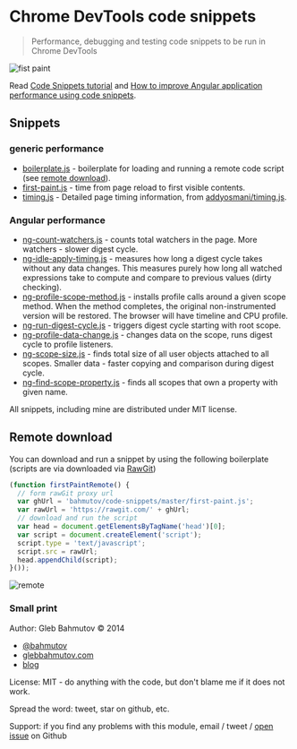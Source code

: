 # Chrome DevTools code snippets

> Performance, debugging and testing code snippets to be run in Chrome DevTools

![fist paint](https://raw.githubusercontent.com/bahmutov/code-snippets/master/first-paint-code-snippet.png)

Read [Code Snippets tutorial][1] and 
[How to improve Angular application performance using code snippets][2].

## Snippets

### generic performance

* [boilerplate.js](boilerplate.js) - boilerplate for loading and running a remote code script 
(see [remote download](#remote-download)).
* [first-paint.js](first-paint.js) - time from page reload to first visible contents.
* [timing.js](timing.js) - Detailed page timing information, 
from [addyosmani/timing.js](https://github.com/addyosmani/timing.js).

### Angular performance

* [ng-count-watchers.js](ng-count-watchers.js) - counts total watchers in the page. 
More watchers - slower digest cycle.
* [ng-idle-apply-timing.js](ng-idle-apply-timing.js) - measures how long a digest cycle takes without 
any data changes. This measures purely how long all watched expressions take to compute and compare
to previous values (dirty checking).
* [ng-profile-scope-method.js](ng-profile-scope-method.js) - installs profile calls around a given
scope method. When the method completes, the original non-instrumented version will be restored.
The browser will have timeline and CPU profile.
* [ng-run-digest-cycle.js](ng-run-digest-cycle.js) - triggers digest cycle starting with root scope.
* [ng-profile-data-change.js](ng-profile-data-change.js) - changes data on the scope, runs digest cycle
to profile listeners.
* [ng-scope-size.js](ng-scope.size.js) - finds total size of all user objects attached to all scopes.
Smaller data - faster copying and comparison during digest cycle.
* [ng-find-scope-property.js](ng-find-scope-property.js) - finds all scopes that own a property
with given name.

All snippets, including mine are distributed under MIT license.

## Remote download

You can download and run a snippet by using the following boilerplate 
(scripts are via downloaded via [RawGit](https://rawgit.com/))

```js
(function firstPaintRemote() {
  // form rawGit proxy url
  var ghUrl = 'bahmutov/code-snippets/master/first-paint.js';
  var rawUrl = 'https://rawgit.com/' + ghUrl;
  // download and run the script
  var head = document.getElementsByTagName('head')[0];
  var script = document.createElement('script');
  script.type = 'text/javascript';
  script.src = rawUrl;
  head.appendChild(script);
}());
```

![remote](https://raw.githubusercontent.com/bahmutov/code-snippets/master/first-paint-code-snippet-remote.png)

### Small print

Author: Gleb Bahmutov &copy; 2014

* [@bahmutov](https://twitter.com/bahmutov)
* [glebbahmutov.com](http://glebbahmutov.com)
* [blog](http://bahmutov.calepin.co/)

License: MIT - do anything with the code, but don't blame me if it does not work.

Spread the word: tweet, star on github, etc.

Support: if you find any problems with this module, email / tweet /
[open issue](https://github.com/bahmutov/code-snippets/issues?state=open) on Github

[1]: http://bahmutov.calepin.co/chrome-devtools-code-snippets.html
[2]: http://bahmutov.calepin.co/improving-angular-web-app-performance-example.html
